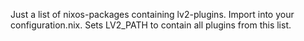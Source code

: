 Just a list of nixos-packages containing lv2-plugins. Import into your configuration.nix. Sets LV2_PATH to contain all plugins from this list.

